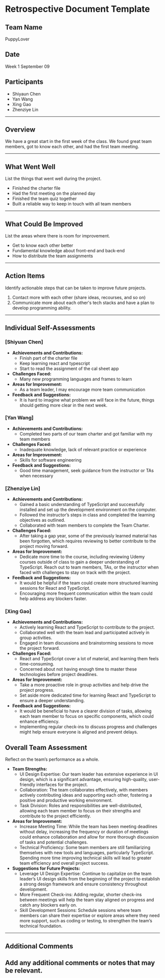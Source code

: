 # Retrospective Document Template

## Team Name
PuppyLover

## Date
Week 1 September 09

## Participants
- Shiyaun Chen
- Yan Wang
- Xing Gao
- Zhenziye Lin

---

## Overview
We have a great start in the first week of the class. We found great team members, got to know each other, and had the first team meeting.

---

## What Went Well
List the things that went well during the project.
- Finished the charter file
- Had the first meeting on the planned day
- Finished the team quiz together
- Built a reliable way to keep in touch with all team members

---

## What Could Be Improved
List the areas where there is room for improvement.
- Get to know each other better
- Fundamental knowledge about front-end and back-end
- How to distribute the team assignments

---

## Action Items
Identify actionable steps that can be taken to improve future projects.
1. Contact more with each other (share ideas, recourses, and so on)
2. Communicate more about each other's tech stacks and have a plan to develop programming ability.

---

## Individual Self-Assessments
### [Shiyuan Chen]
- **Achievements and Contributions:**
  - Finish part of the charter file
  - Keep learning react and typescript
  - Start to read the assignment of the cal sheet app 
- **Challenges Faced:**
  - Many new programming languages and frames to learn
- **Areas for Improvement:**
  - As a team leader, I may encourage more team communication
- **Feedback and Suggestions:**
  - It is hard to imagine what problem we will face in the future, things should getting more clear in the next week.

### [Yan Wang]
- **Achievements and Contributions:**
  - Completed two parts of our team charter and got familiar with my team members
- **Challenges Faced:**
  - Inadequate knowledge, lack of relevant practice or experience
- **Areas for Improvement:**
  - Skills for software engineering
- **Feedback and Suggestions:**
  - Good time management, seek guidance from the instructor or TAs when necessary

### [Zhenziye Lin]
- **Achievements and Contributions:**
  - Gained a basic understanding of TypeScript and successfully installed and set up the development environment on the computer.
  - Followed the instructor’s steps in class and completed the learning objectives as outlined.
  - Collaborated with team members to complete the Team Charter.
- **Challenges Faced:**
  - After taking a gap year, some of the previously learned material has been forgotten, which requires reviewing to better contribute to the project moving forward.
- **Areas for Improvement:**
  - Dedicate more time to the course, including reviewing Udemy courses outside of class to gain a deeper understanding of TypeScript.
Reach out to team members, TAs, or the instructor when faced with challenges to stay on track with the project.
- **Feedback and Suggestions:**
  - It would be helpful if the team could create more structured learning sessions for React and TypeScript.
  - Encouraging more frequent communication within the team could help address any blockers faster.

### [Xing Gao]
- **Achievements and Contributions:**
  - Actively learning React and TypeScript to contribute to the project.
  - Collaborated well with the team lead and participated actively in group activities.
  - Engaged in team discussions and brainstorming sessions to move the project forward.
- **Challenges Faced:**
  - React and TypeScript cover a lot of material, and learning them feels time-consuming.
  - Concerned about not having enough time to master these technologies before project deadlines.
- **Areas for Improvement:**
  - Take a more proactive role in group activities and help drive the project progress.
  - Set aside more dedicated time for learning React and TypeScript to ensure a deeper understanding.
- **Feedback and Suggestions:**
  - It would be beneficial to have a clearer division of tasks, allowing each team member to focus on specific components, which could enhance efficiency.
  - Implementing regular check-ins to discuss progress and challenges might help ensure everyone is aligned and prevent delays.


## Overall Team Assessment
Reflect on the team’s performance as a whole.
- **Team Strengths:**
  - UI Design Expertise: Our team leader has extensive experience in UI design, which is a significant advantage, ensuring high-quality, user-friendly interfaces for the project.
  - Collaboration: The team collaborates effectively, with members actively contributing ideas and supporting each other, fostering a positive and productive working environment.
  - Task Division: Roles and responsibilities are well-distributed, allowing each team member to focus on their strengths and contribute to the project efficiently.
- **Areas for Improvement:**
  - Increase Meeting Time: While the team has been meeting deadlines without delay, increasing the frequency or duration of meetings could enhance collaboration and allow for more thorough discussion of tasks and potential challenges.
  - Technical Proficiency: Some team members are still familiarizing themselves with new tools and languages, particularly TypeScript. Spending more time improving technical skills will lead to greater team efficiency and overall project success.
- **Suggestions for Future Projects:**
  - Leverage UI Design Expertise: Continue to capitalize on the team leader’s UI design skills from the beginning of the project to establish a strong design framework and ensure consistency throughout development.
  - More Frequent Check-ins: Adding regular, shorter check-ins between meetings will help the team stay aligned on progress and catch any blockers early on.
  - Skill Development Sessions: Schedule sessions where team members can share their expertise or explore areas where they need more support, such as coding or testing, to strengthen the team’s technical foundation.

---

## Additional Comments
Add any additional comments or notes that may be relevant.
-
